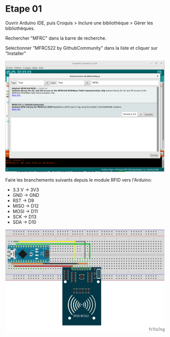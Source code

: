 # Etape 01

Ouvrir Arduino IDE, puis Croquis > Inclure une bibliothèque > Gérer les bibliothèques.

Rechercher "MFRC" dans la barre de recherche.

Selectionner "MFRC522 by GithubCommunity" dans la liste et cliquer sur "Installer"

![install](https://github.com/liamjack/AtelierArduino/raw/master/RFID/Etape01/install.png)

Faire les branchements suivants depuis le module RFID vers l'Arduino:

* 3.3 V -> 3V3
* GND -> GND
* RST -> D9
* MISO -> D12
* MOSI -> D11
* SCK -> D13
* SDA -> D10

![fritzing](https://github.com/liamjack/AtelierArduino/raw/master/RFID/Etape01/Etape01.png)